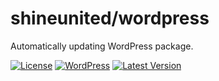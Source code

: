 # shineunited/wordpress
Automatically updating WordPress package.

[![License](https://img.shields.io/packagist/l/shineunited/wordpress?label=license)](https://github.com/shineunited/wordpress/blob/main/LICENSE)
[![WordPress](https://img.shields.io/packagist/l/roots/wordpress-no-content?label=wordpress)](https://github.com/roots/wordpress-no-content/blob/main/LICENSE)
[![Latest Version](https://img.shields.io/packagist/v/shineunited/wordpress?label=latest)](https://packagist.org/packages/shineunited/wordpress/)
